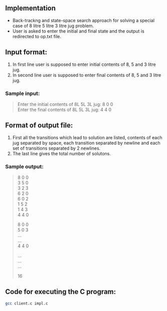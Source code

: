## Implementation
- Back-trackng and state-space search approach for solving a special case of 8 litre 5 litre 3 litre jug problem.
- User is asked to enter the initial and final state and the output is redirected to op.txt file.
## Input format:
1. In first line user is supposed to enter initial contents of 8, 5 and 3 litre jug.
2. In second line user is supposed to enter final contents of 8, 5 and 3 litre jug.
### Sample input:
> Enter the initial contents of 8L 5L 3L jug: 8 0 0  
> Enter the final contents of 8L 5L 3L jug: 4 4 0

## Format of output file:
1. First all the transitions which lead to solution are listed, contents of each jug separated by space, each transition separated by newline and each set of transitions separated by 2 newlines.
2. The last line gives the total number of solutons.
### Sample output:
> 8 0 0  
> 3 5 0  
> 3 2 3  
> 6 2 0  
> 6 0 2  
> 1 5 2  
> 1 4 3  
> 4 4 0  
>
> 8 0 0  
> 5 0 3  
> ...  
> ...  
> 4 4 0  
>
> ...  
> ...  
> ...  
>
> 16

## Code for executing the C program:
```bash
gcc client.c impl.c
```
